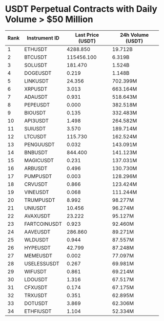 # USDT Perpetual Contracts with Daily Volume > $50 Million

| Rank | Instrument ID | Last Price (USDT) | 24h Volume (USDT) |
|------|---------------|-------------------|-------------------|
| 1 | ETHUSDT | 4288.850 | 19.712B |
| 2 | BTCUSDT | 115456.100 | 6.319B |
| 3 | SOLUSDT | 181.470 | 1.524B |
| 4 | DOGEUSDT | 0.219 | 1.148B |
| 5 | LINKUSDT | 24.356 | 702.399M |
| 6 | XRPUSDT | 3.013 | 663.164M |
| 7 | ADAUSDT | 0.931 | 518.643M |
| 8 | PEPEUSDT | 0.000 | 382.518M |
| 9 | BIOUSDT | 0.135 | 332.483M |
| 10 | API3USDT | 1.498 | 264.582M |
| 11 | SUIUSDT | 3.570 | 189.714M |
| 12 | LTCUSDT | 115.730 | 162.524M |
| 13 | PENGUUSDT | 0.032 | 143.091M |
| 14 | BNBUSDT | 844.400 | 141.123M |
| 15 | MAGICUSDT | 0.231 | 137.031M |
| 16 | ARBUSDT | 0.496 | 130.730M |
| 17 | PUMPUSDT | 0.003 | 128.296M |
| 18 | CRVUSDT | 0.866 | 123.424M |
| 19 | VINEUSDT | 0.068 | 111.244M |
| 20 | TRUMPUSDT | 8.992 | 98.277M |
| 21 | UNIUSDT | 10.456 | 96.274M |
| 22 | AVAXUSDT | 23.222 | 95.127M |
| 23 | FARTCOINUSDT | 0.923 | 92.460M |
| 24 | AAVEUSDT | 286.860 | 89.271M |
| 25 | WLDUSDT | 0.944 | 87.557M |
| 26 | HYPEUSDT | 42.799 | 87.248M |
| 27 | MEMEUSDT | 0.002 | 77.097M |
| 28 | USELESSUSDT | 0.267 | 69.981M |
| 29 | WIFUSDT | 0.861 | 69.214M |
| 30 | LDOUSDT | 1.316 | 67.517M |
| 31 | CFXUSDT | 0.174 | 67.175M |
| 32 | TRXUSDT | 0.351 | 62.895M |
| 33 | DOTUSDT | 3.869 | 62.306M |
| 34 | ETHFIUSDT | 1.104 | 52.334M |
